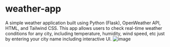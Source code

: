 # weather-app
A simple weather application built using Python (Flask), OpenWeather API, HTML, and Tailwind CSS. This app allows users to check real-time weather conditions for any city, including temperature, humidity, wind speed, etc just by entering your city name including interactive UI.
![image](https://github.com/user-attachments/assets/979ac8c6-9457-4862-84d5-8bd9d4ab3cb2)

